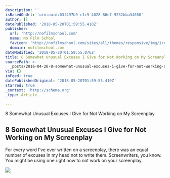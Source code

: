 ```yaml
---
description: ''
isBasedOnUrl: 'urn:uuid:03f497b9-c1c9-4028-86e7-9232bba34650'
author: []
datePublished: '2018-05-20T01:59:55.410Z'
publisher:
  url: 'http://nofilmschool.com'
  name: No Film School
  favicon: 'http://nofilmschool.com/sites/all/themes/responsive/img/icons/favicon.ico'
  domain: nofilmschool.com
dateModified: '2018-05-20T01:59:55.076Z'
title: 8 Somewhat Unusual Excuses I Give for Not Working on My Screenplay
sourcePath: >-
  _posts/2016-04-20-8-somewhat-unusual-excuses-i-give-for-not-working-on-my-scre.md
via: {}
inFeed: true
datePublishedOriginal: '2018-05-20T01:59:55.410Z'
starred: true
_context: 'http://schema.org'
_type: Article

---
```

8 Somewhat Unusual Excuses I Give for Not Working on My Screenplay

<article style=""><h1>8 Somewhat Unusual Excuses I Give for Not Working on My Screenplay</h1><p>For every word I've ever written on a screenplay, there was an equal number of excuses in my head not to write them. Screenwriters, you know. You might be using one right now to not work on your screenplay.</p><img src="http://nofilmschool.com/sites/default/files/styles/facebook/public/broken_pencils.jpg?itok=7g0AdjL6" /></article>